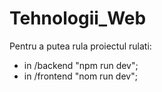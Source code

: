 # Tehnologii_Web


Pentru a putea rula proiectul rulati:
- in /backend "npm run dev";
- in /frontend "nom run dev";

